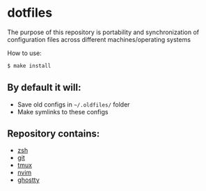 # dotfiles

The purpose of this repository is portability and synchronization of configuration files across different machines/operating systems

How to use:

```sh
$ make install
```

## By default it will:

* Save old configs in `~/.oldfiles/` folder
* Make symlinks to these configs

## Repository contains:

* [zsh](./zsh/)
* [git](./git/)
* [tmux](./tmux/)
* [nvim](./nvim/)
* [ghostty](./ghostty/)

